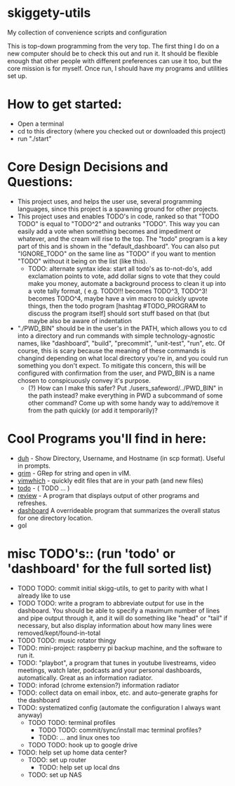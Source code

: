 # skiggety-utils

My collection of convenience scripts and configuration

This is top-down programming from the very top. The first thing I do on a new computer should be to check this out and run it. It should be flexible enough that other people with different preferences can use it too, but the core mission is for myself. Once run, I should have my programs and utilities set up.

How to get started:
===================

- Open a terminal
- cd to this directory (where you checked out or downloaded this project)
- run "./start"

Core Design Decisions and Questions:
======================

  - This project uses, and helps the user use, several programming languages, since this project is a spawning ground for other projects.
  - This project uses and enables TODO's in code, ranked so that "TODO TODO" is equal to "TODO^2" and outranks "TODO". This way you can easily add a vote when something becomes and impediment or whatever, and the cream will rise to the top. The "todo" program is a key part of this and is shown in the "default_dashboard". You can also put "IGNORE_TODO" on the same line as "TODO" if you want to mention "TODO" without it being on the list (like this).
    - TODO: 	alternate syntax idea: start all todo's as to-not-do's, add exclamation points to vote, add dollar signs to vote that they could make you money, automate a background process to clean it up into a vote tally format, ( e.g. TODO!!! becomes TODO^3, TODO^3! becomes TODO^4, maybe have a vim macro to quickly upvote things, then the todo program [hashtag #TODO_PROGRAM to discuss the program itself] should sort stuff based on that (but maybe also be aware of indentation
  - "./PWD_BIN" should be in the user's in the PATH, which allows you to cd into a directory and run commands with simple technology-agnostic names, like "dashboard", "build", "precommit", "unit-test", "run", etc. Of course, this is scary because the meaning of these commands is changind depending on what local directory you're in, and you could run something you don't expect. To mitigate this concern, this will be configured with confirmation from the user, and PWD_BIN is a name chosen to conspicuously convey it's purpose.
    - (?) How can I make this safer? Put ./users_safeword/../PWD_BIN" in the path instead? make everything in PWD a subcommand of some other command? Come up with some handy way to add/remove it from the path quickly (or add it temporarily)?

Cool Programs you'll find in here:
==================================

- [duh](bin/duh) - Show Directory, Username, and Hostname (in scp format). Useful in prompts.
- [grim](bin/grim) - GRep for string and open in vIM.
- [vimwhich](bin/vimwhich) - quickly edit files that are in your path (and new files)
- [todo](bin/todo) - ( TODO ... )
- [review](bin/review) - A program that displays output of other programs and refreshes.
- [dashboard](PWD_BIN/dashboard) A overrideable program that summarizes the overall status for one directory location.
- gol

misc TODO's:: (run 'todo' or 'dashboard' for the full sorted list) <!-- (IGNORE_TODO) -->
===============================================================

- TODO TODO: commit initial skigg-utils, to get to parity with what I already like to use
- TODO TODO: write a program to abbreviate output for use in the dashboard. You should be able to specify a maximum number of lines and pipe output through it, and it will do something like "head" or "tail" if necessary, but also display information about how many lines were removed/kept/found-in-total
- TODO TODO: music rotator thingy
- TODO: mini-project: raspberry pi backup machine, and the software to run it.
- TODO: "playbot", a program that tunes in youtube livestreams, video meetings, watch later, podcasts and your personal dashboards, automatically. Great as an information radiator.
- TODO: inforad (chrome extension?) information radiator
- TODO: collect data on email inbox, etc. and auto-generate graphs for the dashboard
- TODO: systematized config (automate the configuration I always want anyway)
    - TODO TODO: terminal profiles
        - TODO TODO: commit/sync/install mac terminal profiles?
        - TODO: ... and linux ones too
    - TODO TODO: hook up to google drive
- TODO: help set up home data center?
  - TODO: set up router
    - TODO: help set up local dns
  - TODO: set up NAS

